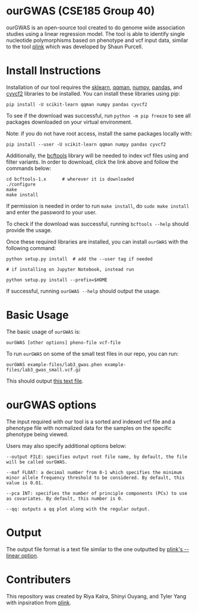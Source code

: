# ourGWAS (CSE185 Group 40)
ourGWAS is an open-source tool created to do genome wide association studies using a linear regression model. The tool is able to identify single nucleotide polymorphisms based on phenotype and vcf input data, similar to the tool [plink](https://zzz.bwh.harvard.edu/plink/) which was developed by Shaun Purcell.

# Install Instructions
Installation of our tool requires the [sklearn](https://scikit-learn.org/stable/), [qqman](https://pypi.org/project/qqman/), [numpy](https://numpy.org/), [pandas](https://pandas.pydata.org/), and [cyvcf2](https://brentp.github.io/cyvcf2/) libraries to be installed. You can install these libraries using pip:
```
pip install -U scikit-learn qqman numpy pandas cyvcf2
```
To see if the download was successful, run `python -m pip freeze` to see all packages downloaded on your virtual environment.

Note: if you do not have root access, install the same packages locally with:

```
pip install --user -U scikit-learn qqman numpy pandas cyvcf2
```

Additionally, the [bcftools](http://www.htslib.org/download/) library will be needed to index vcf files using and filter variants. In order to download, click the link above and follow the commands below:
```
cd bcftools-1.x      # wherever it is downloaded
./configure
make
make install
```
If permission is needed in order to run `make install`, do `sudo make install` and enter the password to your user.

To check if the download was successful, running `bcftools --help` should provide the usage.

Once these required libraries are installed, you can install `ourGWAS` with the following command:
```
python setup.py install  # add the --user tag if needed

# if installing on Jupyter Notebook, instead run

python setup.py install --prefix=$HOME
```

If successful, running `ourGWAS --help` should output the usage. 

# Basic Usage

The basic usage of `ourGWAS` is:
```
ourGWAS [other options] pheno-file vcf-file
```

To run `ourGWAS` on some of the small test files in our repo, you can run:
```
ourGWAS example-files/lab3_gwas.phen example-files/lab3_gwas_small.vcf.gz
```
This should output [this text file](https://github.com/ShinyiOuyang/cse185-gwas-tool/blob/main/output.txt).

<!--insert the output of the test files here-->

# ourGWAS options

The input required with our tool is a sorted and indexed vcf file and a phenotype file with normalized data for the samples on the specific phenotype being viewed.

Users may also specify additional options below:
```
--output FILE: specifies output root file name, by default, the file will be called ourGWAS.

--maf FLOAT: a decimal number from 0-1 which specifies the minimum minor allele frequency threshold to be considered. By default, this value is 0.01.

--pca INT: specifies the number of principle components (PCs) to use as covariates. By default, this number is 0.

--qq: outputs a qq plot along with the regular output.
```

# Output
The output file format is a text file similar to the one outputted by [plink's --linear option](https://www.cog-genomics.org/plink/1.9/formats#assoc_linear).

# Contributers
This repository was created by Riya Kalra, Shinyi Ouyang, and Tyler Yang with inpsiration from [plink](https://zzz.bwh.harvard.edu/plink/). 